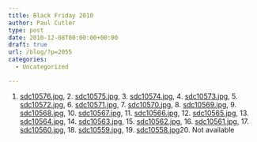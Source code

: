```yaml
---
title: Black Friday 2010
author: Paul Cutler
type: post
date: 2010-12-08T00:00:00+00:00
draft: true
url: /blog/?p=2055
categories:
  - Uncategorized

---
```

1. [sdc10576.jpg][1], 2. [sdc10575.jpg][2], 3. [sdc10574.jpg][3], 4. [sdc10573.jpg][4], 5. [sdc10572.jpg][5], 6. [sdc10571.jpg][6], 7. [sdc10570.jpg][7], 8. [sdc10569.jpg][8], 9. [sdc10568.jpg][9], 10. [sdc10567.jpg][10], 11. [sdc10566.jpg][11], 12. [sdc10565.jpg][12], 13. [sdc10564.jpg][13], 14. [sdc10563.jpg][14], 15. [sdc10562.jpg][15], 16. [sdc10561.jpg][16], 17. [sdc10560.jpg][17], 18. [sdc10559.jpg][18], 19. [sdc10558.jpg][19]20. Not available

 [1]: http://flickr.com/photos/99002017@N00/5216094392/
 [2]: http://flickr.com/photos/99002017@N00/5216093798/
 [3]: http://flickr.com/photos/99002017@N00/5215502669/
 [4]: http://flickr.com/photos/99002017@N00/5216091778/
 [5]: http://flickr.com/photos/99002017@N00/5215501061/
 [6]: http://flickr.com/photos/99002017@N00/5215500615/
 [7]: http://flickr.com/photos/99002017@N00/5215499865/
 [8]: http://flickr.com/photos/99002017@N00/5216089098/
 [9]: http://flickr.com/photos/99002017@N00/5215498171/
 [10]: http://flickr.com/photos/99002017@N00/5216087610/
 [11]: http://flickr.com/photos/99002017@N00/5216086470/
 [12]: http://flickr.com/photos/99002017@N00/5215495293/
 [13]: http://flickr.com/photos/99002017@N00/5215494161/
 [14]: http://flickr.com/photos/99002017@N00/5215493229/
 [15]: http://flickr.com/photos/99002017@N00/5215492409/
 [16]: http://flickr.com/photos/99002017@N00/5215491637/
 [17]: http://flickr.com/photos/99002017@N00/5216080856/
 [18]: http://flickr.com/photos/99002017@N00/5215489305/
 [19]: http://flickr.com/photos/99002017@N00/5216078906/